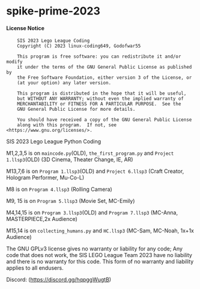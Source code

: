 # spike-prime-2023

#### License Notice

```
    SIS 2023 Lego League Coding
    Copyright (C) 2023 linux-coding649, Godofwar55

    This program is free software: you can redistribute it and/or modify
    it under the terms of the GNU General Public License as published by
    the Free Software Foundation, either version 3 of the License, or
    (at your option) any later version.

    This program is distributed in the hope that it will be useful,
    but WITHOUT ANY WARRANTY; without even the implied warranty of
    MERCHANTABILITY or FITNESS FOR A PARTICULAR PURPOSE.  See the
    GNU General Public License for more details.

    You should have received a copy of the GNU General Public License
    along with this program.  If not, see <https://www.gnu.org/licenses/>.

```

SIS 2023 Lego League Python Coding

M1,2,3,5 is on `maincode.py`(OLD), `the_first_program.py` and `Project 1.llsp3`(OLD) (3D Cinema, Theater Change, IE, AR)

M13,7,6 is on `Program 1.llsp3`(OLD) and `Project 6.llsp3` (Craft Creator, Hologram Performer, Mu-Co-L)

M8 is on `Program 4.llsp3` (Rolling Camera)

M9, 15 is on `Program 5.llsp3` (Movie Set, MC-Emily)

M4,14,15 is on `Program 3.llsp3`(OLD) and `Program 7.llsp3` (MC-Anna, MASTERPIECE,2x Audience)

M15,14 is on `collecting_humans.py` and `HC.llsp3` (MC-Sam, MC-Noah, 1x+1x Audience)

The GNU GPLv3 license gives no warranty or liability for any code; Any code that does not work, the SIS LEGO League Team 2023
have no liability and there is no warranty for this code. This form of no warranty and liability applies to all endusers.

Discord: (https://discord.gg/hqpggWugtB)
